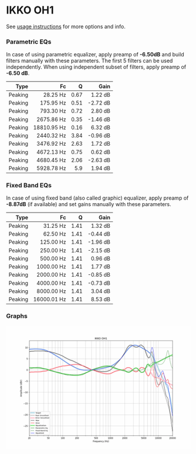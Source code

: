 # IKKO OH1
See [usage instructions](https://github.com/jaakkopasanen/AutoEq#usage) for more options and info.

### Parametric EQs
In case of using parametric equalizer, apply preamp of **-6.50dB** and build filters manually
with these parameters. The first 5 filters can be used independently.
When using independent subset of filters, apply preamp of **-6.50 dB**.

| Type    | Fc          |    Q | Gain     |
|--------:|------------:|-----:|---------:|
| Peaking | 28.25 Hz    | 0.67 | 1.22 dB  |
| Peaking | 175.95 Hz   | 0.51 | -2.72 dB |
| Peaking | 793.30 Hz   | 0.72 | 2.80 dB  |
| Peaking | 2675.86 Hz  | 0.35 | -1.46 dB |
| Peaking | 18810.95 Hz | 0.16 | 6.32 dB  |
| Peaking | 2440.32 Hz  | 3.84 | -0.96 dB |
| Peaking | 3476.92 Hz  | 2.63 | 1.72 dB  |
| Peaking | 4672.13 Hz  | 0.75 | 0.62 dB  |
| Peaking | 4680.45 Hz  | 2.06 | -2.63 dB |
| Peaking | 5928.78 Hz  | 5.9  | 1.94 dB  |

### Fixed Band EQs
In case of using fixed band (also called graphic) equalizer, apply preamp of **-8.87dB**
(if available) and set gains manually with these parameters.

| Type    | Fc          |    Q | Gain     |
|--------:|------------:|-----:|---------:|
| Peaking | 31.25 Hz    | 1.41 | 1.32 dB  |
| Peaking | 62.50 Hz    | 1.41 | -0.44 dB |
| Peaking | 125.00 Hz   | 1.41 | -1.96 dB |
| Peaking | 250.00 Hz   | 1.41 | -2.15 dB |
| Peaking | 500.00 Hz   | 1.41 | 0.96 dB  |
| Peaking | 1000.00 Hz  | 1.41 | 1.77 dB  |
| Peaking | 2000.00 Hz  | 1.41 | -0.85 dB |
| Peaking | 4000.00 Hz  | 1.41 | -0.73 dB |
| Peaking | 8000.00 Hz  | 1.41 | 3.04 dB  |
| Peaking | 16000.01 Hz | 1.41 | 8.53 dB  |

### Graphs
![](./IKKO%20OH1.png)